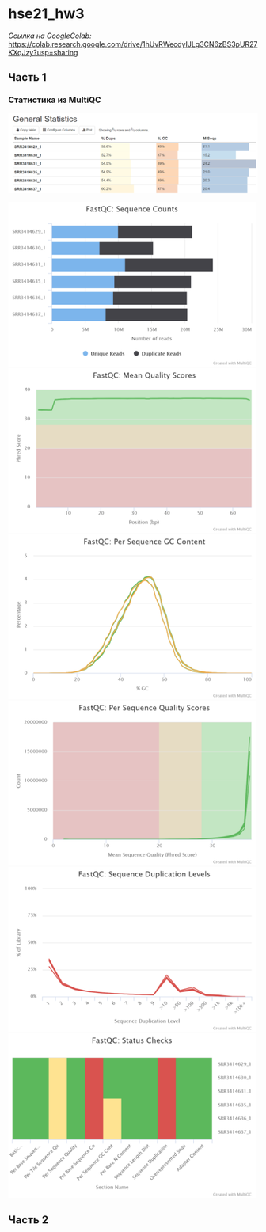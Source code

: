 # hse21_hw3

*Ссылка на GoogleColab:* https://colab.research.google.com/drive/1hUvRWecdyIJLg3CN6zBS3pUR27KXqJzy?usp=sharing

## Часть 1

### Статистика из MultiQC
<img src="/img/general.png"/>

<p float="left">
  <img src="/img/fastqc_sequence_counts_plot.png " width="500" />
  <img src="/img/fastqc_per_base_sequence_quality_plot.png" width="500" />
  <img src="/img/fastqc_per_sequence_gc_content_plot.png" width="500" /> 
  <img src="/img/fastqc_per_sequence_quality_scores_plot.png" width="500" />
  <img src="/img/fastqc_sequence_duplication_levels_plot.png" width="500" />
  <img src="/img/fastqc-status-check-heatmap.png" width="500" />
</p>

## Часть 2

